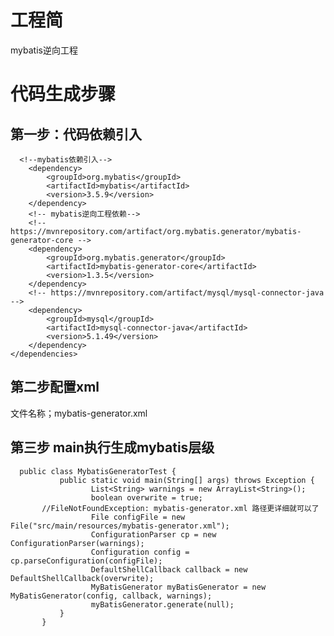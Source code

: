 # 工程简
mybatis逆向工程

# 代码生成步骤

## 第一步：代码依赖引入
      <!--mybatis依赖引入-->
        <dependency>
            <groupId>org.mybatis</groupId>
            <artifactId>mybatis</artifactId>
            <version>3.5.9</version>
        </dependency>
        <!-- mybatis逆向工程依赖-->
        <!-- https://mvnrepository.com/artifact/org.mybatis.generator/mybatis-generator-core -->
        <dependency>
            <groupId>org.mybatis.generator</groupId>
            <artifactId>mybatis-generator-core</artifactId>
            <version>1.3.5</version>
        </dependency>
        <!-- https://mvnrepository.com/artifact/mysql/mysql-connector-java -->
        <dependency>
            <groupId>mysql</groupId>
            <artifactId>mysql-connector-java</artifactId>
            <version>5.1.49</version>
        </dependency>
    </dependencies>
## 第二步配置xml
 文件名称；mybatis-generator.xml

## 第三步 main执行生成mybatis层级
```
  public class MybatisGeneratorTest {
           public static void main(String[] args) throws Exception {
                  List<String> warnings = new ArrayList<String>();
                  boolean overwrite = true;
       //FileNotFoundException: mybatis-generator.xml 路径更详细就可以了
                  File configFile = new File("src/main/resources/mybatis-generator.xml");
                  ConfigurationParser cp = new ConfigurationParser(warnings);
                  Configuration config = cp.parseConfiguration(configFile);
                  DefaultShellCallback callback = new DefaultShellCallback(overwrite);
                  MyBatisGenerator myBatisGenerator = new MyBatisGenerator(config, callback, warnings);
                  myBatisGenerator.generate(null);
           }
       }

```